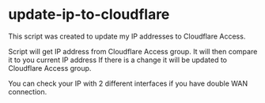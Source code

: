 # update-ip-to-cloudflare

This script was created to update my IP addresses to Cloudflare Access.

Script will get IP address from Cloudflare Access group. It will then compare it to you current IP address
If there is a change it will be updated to Cloudflare Access group.

You can check your IP with 2 different interfaces if you have double WAN connection.

